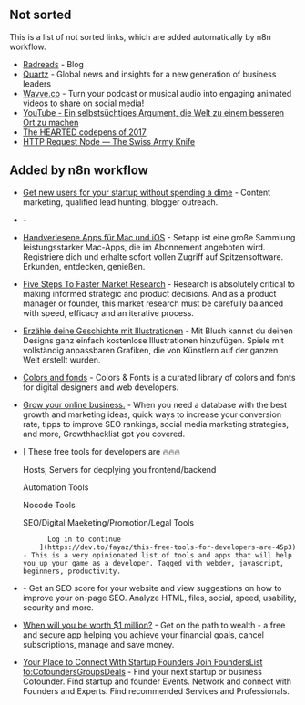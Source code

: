 ## Not sorted
This is a list of not sorted links, which are added automatically by n8n workflow.
- [Radreads](https://radreads.co/) - Blog
- [Quartz](https://qz.com/about/) - Global news and insights for a new generation of business leaders
- [Wavve.co](https://wavve.co/) - Turn your podcast or musical audio into engaging animated videos to share on social media!
- [YouTube - Ein selbstsüchtiges Argument, die Welt zu einem besseren Ort zu machen](https://www.youtube.com/watch?v=rvskMHn0sqQ)
- [The HEARTED codepens of 2017](https://codepen.io/2017/popular/pens/)
- [HTTP Request Node — The Swiss Army Knife](https://medium.com/n8n-io/http-request-node-the-swiss-army-knife-b14e22283383)
## Added by n8n workflow

- [Get new users for your startup without spending a dime](https://syften.com/) - Content marketing, qualified lead hunting, blogger outreach.
- [](https://tracktherecovery.org/) - 
- [Handverlesene Apps für Mac und iOS](https://setapp.com/de) - Setapp ist eine große Sammlung leistungsstarker Mac-Apps, die im Abonnement angeboten wird. Registriere dich und erhalte sofort vollen Zugriff auf Spitzensoftware. Erkunden, entdecken, genießen.
- [Five Steps To Faster Market Research](https://www.forbes.com/sites/theyec/2020/11/23/five-steps-to-faster-market-research/) - Research is absolutely critical to making informed strategic and product decisions. And as a product manager or founder, this market research must be carefully balanced with speed, efficacy and an iterative process.
- [Erzähle deine Geschichte mit Illustrationen](https://blush.design/de) - Mit Blush kannst du deinen Designs ganz einfach kostenlose Illustrationen hinzufügen. Spiele mit vollständig anpassbaren Grafiken, die von Künstlern auf der ganzen Welt erstellt wurden.
- [Colors and fonds](https://www.colorsandfonts.com/) - Colors & Fonts is a curated library of colors and fonts for digital designers and web developers.
- [Grow  your online business.](https://growthhacklist.com/) - When you need a database with the best growth and marketing ideas, quick ways to increase your conversion rate, tipps to improve SEO rankings, social media marketing strategies, and more, Growthhacklist got you covered.


- [
              These free tools for developers are 🔥🔥🔥
            
  
  
  Hosts, Servers for deoplying you frontend/backend

  
  
  Automation Tools

  
  
  Nocode Tools

  
  
  SEO/Digital Maeketing/Promotion/Legal Tools

            Log in to continue
          ](https://dev.to/fayaz/this-free-tools-for-developers-are-45p3) - This is a very opinionated list of tools and apps that will help you up your game as a developer. Tagged with webdev, javascript, beginners, productivity.

- [](https://rankgen.com/) - Get an SEO score for your website and view suggestions on how to improve your on-page SEO. Analyze HTML, files, social, speed, usability, security and more.

- [When will you be worth $1 million?](https://usefirst.me/) - Get on the path to wealth - a free and secure app helping you achieve your financial goals, cancel subscriptions, manage and save money.

- [   Your Place to Connect With Startup Founders  Join FoundersList to:CofoundersGroupsDeals](https://founderslist.com/) - Find your next startup or business Cofounder. Find startup and founder Events. Network and connect with Founders and Experts. Find recommended Services and Professionals.